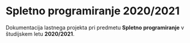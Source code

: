 # Spletno programiranje 2020/2021

Dokumentacija lastnega projekta pri predmetu **Spletno programiranje** v študijskem letu **2020/2021**.